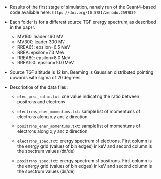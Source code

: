 * Results of the first stage of simulation, namely run of the Geant4-based code available here: `https://doi.org/10.5281/zenodo.2597039`

* Each folder is for a different source TGF energy spectrum, as described in the paper.
    * MV160: leader 160 MV
    * MV300: leader 300 MV
    * RREA65: epsilon=6.5 MeV
    * RREA: epsilon=7.3 MeV
    * RREA80: epsilon=8.0 MeV
    * RREA100: epsilon=10.0 MeV

* Source TGF altitude is 12 km. Beaming is Gaussian distributed pointing upwards with sigma of 20 degrees.

* Description of the data files :

    * `elec_posi_ratio.txt`: one value indicating the ratio between positrons and electrons

    * `electrons_ener_momentums.txt`: sample list of momentums of electrons along x,y and z direction

    * `positrons_ener_momentums.txt`: sample list of momentums of electrons along x,y and z direction

    * `electrons_spec.txt`: energy spectrum of electrons. First column is the energy grid (values of bin edges) in keV and second column is the spectrum values (dn/de)

    * `positrons_spec.txt`: energy spectrum of positrons. First column is the energy grid (values of bin edges) in keV and second column is the spectrum values (dn/de)